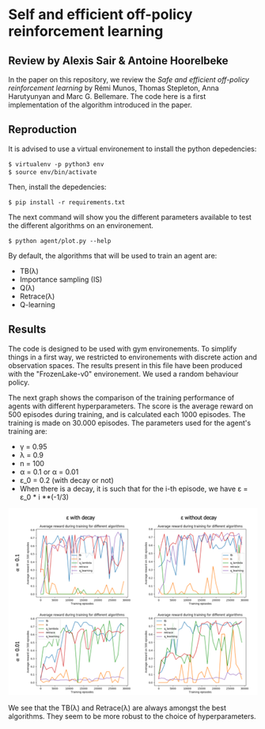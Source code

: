 # Self and efficient off-policy reinforcement learning

## Review by Alexis Sair & Antoine Hoorelbeke

In the paper on this repository, we review the *Safe and efficient off-policy reinforcement
learning* by Rémi Munos, Thomas Stepleton, Anna Harutyunyan and
Marc G. Bellemare. The code here is a first implementation of the algorithm introduced in the paper. 

## Reproduction

It is advised to use a virtual environement to install the python depedencies:

```
$ virtualenv -p python3 env
$ source env/bin/activate
```

Then, install the depedencies:

```
$ pip install -r requirements.txt
```

The next command will show you the different parameters available to test the different algorithms on an environement. 
```
$ python agent/plot.py --help
```
By default, the algorithms that will be used to train an agent are:
- TB(&lambda;)
- Importance sampling (IS)
- Q(&lambda;)
- Retrace(&lambda;)
- Q-learning

## Results

The code is designed to be used with gym environements. To simplify things in a first way, we restricted to environements with discrete action and observation spaces. The results present in this file have been produced with the "FrozenLake-v0" environement.  We used a random behaviour policy.

The next graph shows the comparison of the training performance of agents with different hyperparameters. The score is the average reward on 500 episodes during training, and is calculated each 1000 episodes. The training is made on 30.000 episodes. The parameters used for the agent's training are:  
- &gamma; = 0.95  
- &lambda; = 0.9  
- n = 100  
- &alpha; = 0.1 or &alpha; = 0.01 
- &epsilon;_0 = 0.2 (with decay or not)
- When there is a decay, it is such that for the i-th episode, we have &epsilon; = &epsilon;_0 * i **(-1/3)

![frozen-lake]

We see that the TB(&lambda;) and Retrace(&lambda;) are always amongst the best algorithms. They seem to be more robust to the choice of hyperparameters.


[frozen-lake]: ./results/frozen-lake-crossed.png
